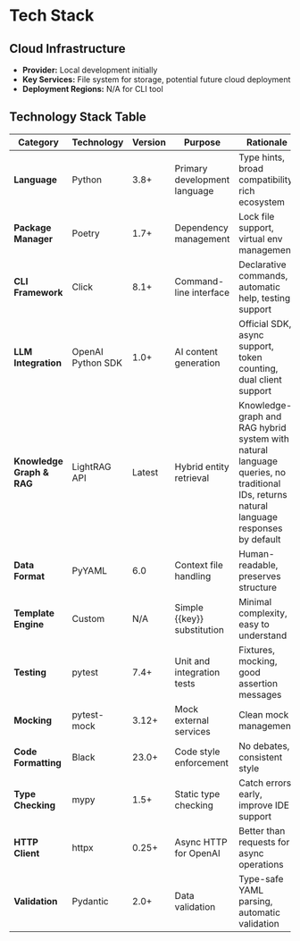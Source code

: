 # Tech Stack

## Cloud Infrastructure

- **Provider:** Local development initially
- **Key Services:** File system for storage, potential future cloud deployment
- **Deployment Regions:** N/A for CLI tool

## Technology Stack Table

| Category | Technology | Version | Purpose | Rationale |
|----------|------------|---------|---------|-----------|
| **Language** | Python | 3.8+ | Primary development language | Type hints, broad compatibility, rich ecosystem |
| **Package Manager** | Poetry | 1.7+ | Dependency management | Lock file support, virtual env management |
| **CLI Framework** | Click | 8.1+ | Command-line interface | Declarative commands, automatic help, testing support |
| **LLM Integration** | OpenAI Python SDK | 1.0+ | AI content generation | Official SDK, async support, token counting, dual client support |
| **Knowledge Graph & RAG** | LightRAG API | Latest | Hybrid entity retrieval | Knowledge-graph and RAG hybrid system with natural language queries, no traditional IDs, returns natural language responses by default |
| **Data Format** | PyYAML | 6.0 | Context file handling | Human-readable, preserves structure |
| **Template Engine** | Custom | N/A | Simple {{key}} substitution | Minimal complexity, easy to understand |
| **Testing** | pytest | 7.4+ | Unit and integration tests | Fixtures, mocking, good assertion messages |
| **Mocking** | pytest-mock | 3.12+ | Mock external services | Clean mock management |
| **Code Formatting** | Black | 23.0+ | Code style enforcement | No debates, consistent style |
| **Type Checking** | mypy | 1.5+ | Static type checking | Catch errors early, improve IDE support |
| **HTTP Client** | httpx | 0.25+ | Async HTTP for OpenAI | Better than requests for async operations |
| **Validation** | Pydantic | 2.0+ | Data validation | Type-safe YAML parsing, automatic validation |
